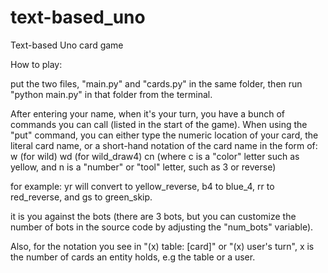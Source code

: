 # text-based_uno
Text-based Uno card game

How to play:

put the two files, "main.py" and "cards.py" in the same folder, then run "python main.py" in that folder from the terminal.

After entering your name, when it's your turn, you have a bunch of commands you can call (listed in the start of the game).
When using the "put" command, you can either type the numeric location of your card, the literal card name, or a short-hand
notation of the card name in the form of:
w (for wild)
wd (for wild_draw4)
cn (where c is a "color" letter such as yellow, and n is a "number" or "tool" letter, such as 3 or reverse)

for example: yr will convert to yellow_reverse, b4 to blue_4, rr to red_reverse, and gs to green_skip.

it is you against the bots (there are 3 bots, but you can customize the number of bots in the source code by adjusting the "num_bots" variable).

Also, for the notation you see in "(x) table: [card]" or "(x) user's turn", x is the number of cards an entity holds, e.g the table or a user.
